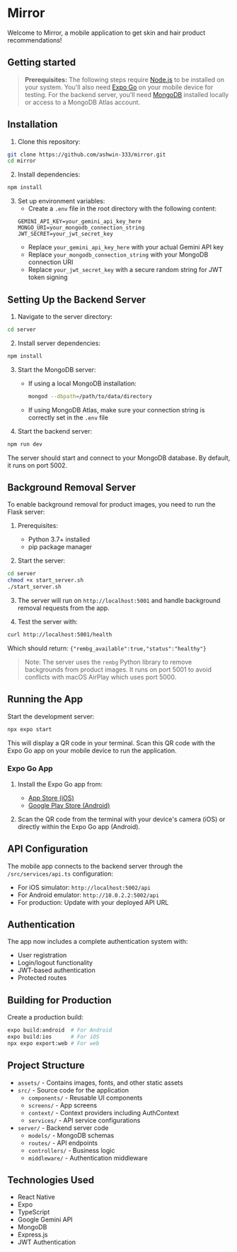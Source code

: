 # Mirror

Welcome to Mirror, a mobile application to get skin and hair product recommendations!

## Getting started

> **Prerequisites:**
> The following steps require [Node.js](https://nodejs.org/en/) to be installed on your system.
> You'll also need [Expo Go](https://expo.dev/client) on your mobile device for testing.
> For the backend server, you'll need [MongoDB](https://www.mongodb.com/try/download/community) installed locally or access to a MongoDB Atlas account.

## Installation

1. Clone this repository:
```bash
git clone https://github.com/ashwin-333/mirror.git
cd mirror
```

2. Install dependencies:
```bash
npm install
```

3. Set up environment variables:
   - Create a `.env` file in the root directory with the following content:
   ```
   GEMINI_API_KEY=your_gemini_api_key_here
   MONGO_URI=your_mongodb_connection_string
   JWT_SECRET=your_jwt_secret_key
   ```
   - Replace `your_gemini_api_key_here` with your actual Gemini API key
   - Replace `your_mongodb_connection_string` with your MongoDB connection URI
   - Replace `your_jwt_secret_key` with a secure random string for JWT token signing

## Setting Up the Backend Server

1. Navigate to the server directory:
```bash
cd server
```

2. Install server dependencies:
```bash
npm install
```

3. Start the MongoDB server:
   - If using a local MongoDB installation:
     ```bash
     mongod --dbpath=/path/to/data/directory
     ```
   - If using MongoDB Atlas, make sure your connection string is correctly set in the `.env` file

4. Start the backend server:
```bash
npm run dev
```

The server should start and connect to your MongoDB database. By default, it runs on port 5002.

## Background Removal Server

To enable background removal for product images, you need to run the Flask server:

1. Prerequisites:
   - Python 3.7+ installed
   - pip package manager

2. Start the server:
```bash
cd server
chmod +x start_server.sh
./start_server.sh
```

3. The server will run on `http://localhost:5001` and handle background removal requests from the app.

4. Test the server with:
```bash
curl http://localhost:5001/health
```
Which should return: `{"rembg_available":true,"status":"healthy"}`

> Note: The server uses the `rembg` Python library to remove backgrounds from product images. It runs on port 5001 to avoid conflicts with macOS AirPlay which uses port 5000.

## Running the App

Start the development server:
```bash
npx expo start
```

This will display a QR code in your terminal. Scan this QR code with the Expo Go app on your mobile device to run the application.

### Expo Go App

1. Install the Expo Go app from:
   - [App Store (iOS)](https://apps.apple.com/app/expo-go/id982107779)
   - [Google Play Store (Android)](https://play.google.com/store/apps/details?id=host.exp.exponent)

2. Scan the QR code from the terminal with your device's camera (iOS) or directly within the Expo Go app (Android).

## API Configuration

The mobile app connects to the backend server through the `/src/services/api.ts` configuration:

- For iOS simulator: `http://localhost:5002/api`
- For Android emulator: `http://10.0.2.2:5002/api`
- For production: Update with your deployed API URL

## Authentication

The app now includes a complete authentication system with:
- User registration
- Login/logout functionality
- JWT-based authentication
- Protected routes

## Building for Production

Create a production build:
```bash
expo build:android  # For Android
expo build:ios      # For iOS
npx expo export:web # For web
```

## Project Structure

- `assets/` - Contains images, fonts, and other static assets
- `src/` - Source code for the application
  - `components/` - Reusable UI components
  - `screens/` - App screens
  - `context/` - Context providers including AuthContext
  - `services/` - API service configurations
- `server/` - Backend server code
  - `models/` - MongoDB schemas
  - `routes/` - API endpoints
  - `controllers/` - Business logic
  - `middleware/` - Authentication middleware

## Technologies Used

- React Native
- Expo
- TypeScript
- Google Gemini API
- MongoDB
- Express.js
- JWT Authentication

